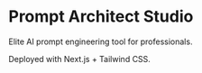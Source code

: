 # Prompt Architect Studio

Elite AI prompt engineering tool for professionals.

Deployed with Next.js + Tailwind CSS.